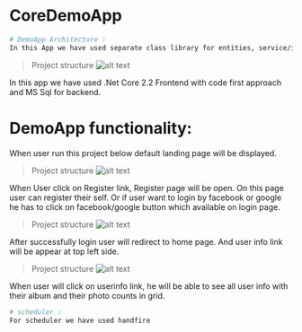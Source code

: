 # CoreDemoApp

```bash
# DemoApp Architecture :
In this App we have used separate class library for entities, service/interface, model and web Project.
```

>Project structure
![alt text]()

In this app we have used .Net Core 2.2 Frontend with code first approach and MS Sql for backend.

# DemoApp functionality:
When user run this project below default landing page will be displayed.

>Project structure
![alt text]()

When User click on Register link, Register page will be open. On this page user can register their self. Or if user want to login by facebook or google he has to click on facebook/google button which available on login page.

>Project structure
![alt text]()

After successfully login user will redirect to home page. And user info link will be appear at top left side.

>Project structure
![alt text]()

When user will click on userinfo link, he will be able to see all user info with their album and their photo counts in grid.

   
```bash
# scheduler :
For scheduler we have used handfire  
```   
